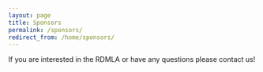 ```yaml
---
layout: page
title: Sponsors
permalink: /sponsors/
redirect_from: /home/sponsors/
---
```


<p>If you are interested in the RDMLA or have any questions please contact us!</p>
